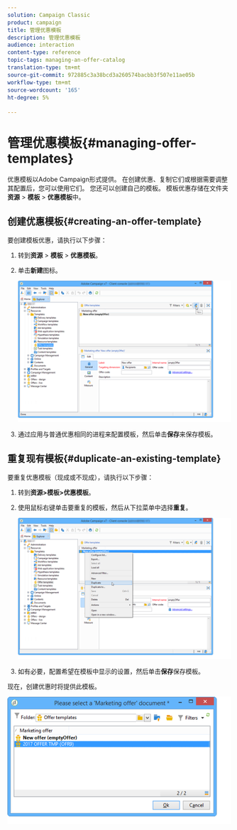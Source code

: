 ```yaml
---
solution: Campaign Classic
product: campaign
title: 管理优惠模板
description: 管理优惠模板
audience: interaction
content-type: reference
topic-tags: managing-an-offer-catalog
translation-type: tm+mt
source-git-commit: 972885c3a38bcd3a260574bacbb3f507e11ae05b
workflow-type: tm+mt
source-wordcount: '165'
ht-degree: 5%

---
```



# 管理优惠模板{#managing-offer-templates}

优惠模板以Adobe Campaign形式提供。 在创建优惠、复制它们或根据需要调整其配置后，您可以使用它们。 您还可以创建自己的模板。 模板优惠存储在文件夹&#x200B;**资源** > **模板** > **优惠模板**&#x200B;中。

## 创建优惠模板{#creating-an-offer-template}

要创建模板优惠，请执行以下步骤：

1. 转到&#x200B;**资源** > **模板** > **优惠模板**。
1. 单击&#x200B;**新建**&#x200B;图标。

   ![](assets/offer_model_001.png)

1. 通过应用与普通优惠相同的进程来配置模板，然后单击&#x200B;**保存**&#x200B;来保存模板。

## 重复现有模板{#duplicate-an-existing-template}

要重复优惠模板（现成或不现成），请执行以下步骤：

1. 转到&#x200B;**资源>模板>优惠模板**。
1. 使用鼠标右键单击要重复的模板，然后从下拉菜单中选择&#x200B;**重复**。

   ![](assets/offer_model_002.png)

1. 如有必要，配置希望在模板中显示的设置，然后单击&#x200B;**保存**&#x200B;保存模板。

现在，创建优惠时将提供此模板。

![](assets/offer_modelcreated_001.png)

